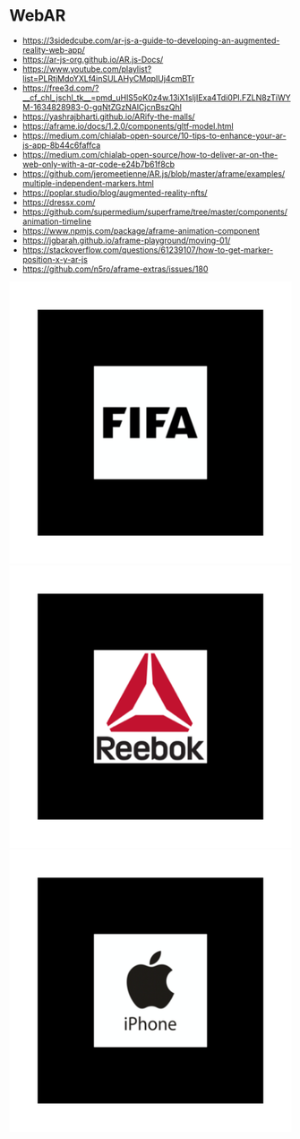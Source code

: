 # WebAR

* https://3sidedcube.com/ar-js-a-guide-to-developing-an-augmented-reality-web-app/  
* https://ar-js-org.github.io/AR.js-Docs/   
* https://www.youtube.com/playlist?list=PLRtjMdoYXLf4inSULAHyCMqpIUj4cmBTr  
* https://free3d.com/?__cf_chl_jschl_tk__=pmd_uHlS5oK0z4w.13iX1sljIExa4Tdi0Pl.FZLN8zTiWYM-1634828983-0-gqNtZGzNAlCjcnBszQhl  
* https://yashrajbharti.github.io/ARify-the-malls/  
* https://aframe.io/docs/1.2.0/components/gltf-model.html  
* https://medium.com/chialab-open-source/10-tips-to-enhance-your-ar-js-app-8b44c6faffca  
* https://medium.com/chialab-open-source/how-to-deliver-ar-on-the-web-only-with-a-qr-code-e24b7b61f8cb   
* https://github.com/jeromeetienne/AR.js/blob/master/aframe/examples/multiple-independent-markers.html
* https://poplar.studio/blog/augmented-reality-nfts/  
* https://dressx.com/
* https://github.com/supermedium/superframe/tree/master/components/animation-timeline
* https://www.npmjs.com/package/aframe-animation-component
* https://jgbarah.github.io/aframe-playground/moving-01/
* https://stackoverflow.com/questions/61239107/how-to-get-marker-position-x-y-ar-js
* https://github.com/n5ro/aframe-extras/issues/180


![](./Images%20and%20QR%20codes/fifa.png)
![](./Images%20and%20QR%20codes/reebok.png)
![](./Images%20and%20QR%20codes/iphone.png)



